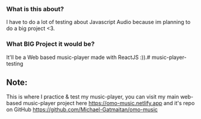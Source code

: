 ### What is this about?

I have to do a lot of testing about Javascript Audio because
im planning to do a big project <3.

### What BIG Project it would be?

It'll be a Web based music-player made with ReactJS :)).# music-player-testing


## Note:
This is where I practice & test my music-player, you can visit my main web-based music-player project here https://omo-music.netlify.app and it's repo on GitHub https://github.com/Michael-Gatmaitan/omo-music